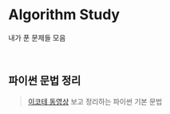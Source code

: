 # Algorithm Study 

내가 푼 문제들 모음

</br>

## 파이썬 문법 정리 

> [이코테 동영상]("https://youtu.be/m-9pAwq1o3w") 보고 정리하는 파이썬 기본 문법 

### 
